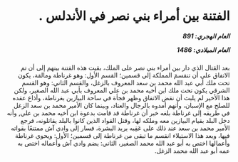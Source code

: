 <h1 dir="rtl">الفتنة بين أمراء بني نصر في الأندلس .</h1>

<h5 dir="rtl">العام الهجري:  891

العام الميلادي: 1486

</h5>

<p dir="rtl">بعد القتال الذي دار بين أمراء بني نصر على الملك، بقيت هذه الفتنة بينهم إلى أن تم الاتفاق على أن تنقسمَ المملكة إلى قسمين؛ القسم الأول: وهو غرناطة ومالقة، يكون تحت ملك أبي عبد الله محمد بن سعد المعروف بالزغل، والقسم الثاني: وهو القسم الشرقي يكون تحت ملك ابن أخيه محمد بن علي المعروف بأبي عبد الله الصغير، ولكن هذا الأخير لم يلبث أن نقض الاتفاق وظهر فجأة في ساحة البيازين بغرناطة، وأذاع عقده للصلح مع الإسبان، وأنهم أمدوه بالرجال والعتاد، وبينما كان الأمير محمد بن سعد الزغل في طريقه إلى غرناطة بلغه خبر أن غرناطة قد قامت بدعوة ابن أخيه محمد بن علي, وأنه دخل البلد بقيام البيازين معه وملكه لها، وقتل القواد الذين كانوا بالبلد يقاتلونه، فرجع الأمير محمد بن سعد عند ذلك على عَقِبه يريد البشرة، فسار إلى وادي آش ممتنعًا بقواته فيها، وبعد هذا الاستيلاء انقسم ما تبقى من غرناطة إلى قسمين؛ الأول: ويحوي غرناطة وأعمالها اختص به أبو عبد الله محمد الصغير، الثاني: يضم وادي آش وأعماله اختص به عمه أبو عبد الله محمد الزغل.</p></br>
